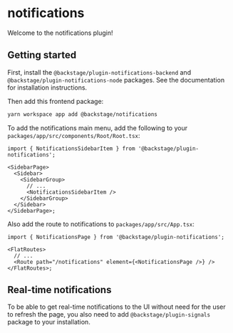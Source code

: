 # notifications

Welcome to the notifications plugin!

## Getting started

First, install the `@backstage/plugin-notifications-backend` and `@backstage/plugin-notifications-node` packages.
See the documentation for installation instructions.

Then add this frontend package:

```bash
yarn workspace app add @backstage/notifications
```

To add the notifications main menu, add the following to your `packages/app/src/components/Root/Root.tsx`:

```tsx
import { NotificationsSidebarItem } from '@backstage/plugin-notifications';

<SidebarPage>
  <Sidebar>
    <SidebarGroup>
      // ...
      <NotificationsSidebarItem />
    </SidebarGroup>
  </Sidebar>
</SidebarPage>;
```

Also add the route to notifications to `packages/app/src/App.tsx`:

```tsx
import { NotificationsPage } from '@backstage/plugin-notifications';

<FlatRoutes>
  // ...
  <Route path="/notifications" element={<NotificationsPage />} />
</FlatRoutes>;
```

## Real-time notifications

To be able to get real-time notifications to the UI without need for the user to refresh the page, you also need to
add `@backstage/plugin-signals` package to your installation.
